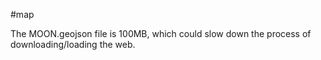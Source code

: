 #map

The MOON.geojson file is 100MB, which could slow down the process of downloading/loading the web.
